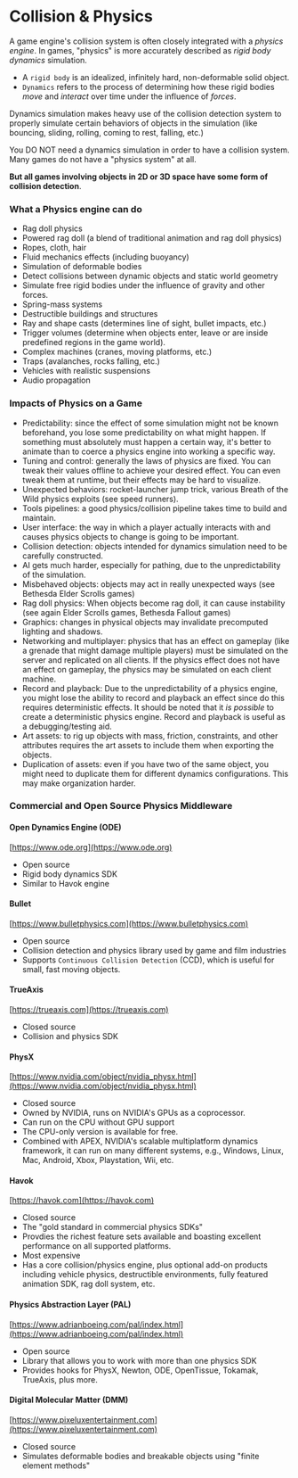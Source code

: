 # Collision & Physics

A game engine's collision system is often closely integrated with a _physics engine_.  In games, "physics" is more accurately described as _rigid body dynamics_ simulation.
* A `rigid body` is an idealized, infinitely hard, non-deformable solid object.
* `Dynamics` refers to the process of determining how these rigid bodies *move* and *interact* over time under the influence of *forces*.

Dynamics simulation makes heavy use of the collision detection system to properly simulate certain behaviors of objects in the simulation (like bouncing, sliding, rolling, coming to rest, falling, etc.)

You DO NOT need a dynamics simulation in order to have a collision system.  Many games do not have a "physics system" at all.

**But all games involving objects in 2D or 3D space have some form of collision detection**.


### What a Physics engine can do

* Rag doll physics
* Powered rag doll (a blend of traditional animation and rag doll physics)
* Ropes, cloth, hair
* Fluid mechanics effects (including buoyancy)
* Simulation of deformable bodies
* Detect collisions between dynamic objects and static world geometry
* Simulate free rigid bodies under the influence of gravity and other forces.
* Spring-mass systems
* Destructible buildings and structures
* Ray and shape casts (determines line of sight, bullet impacts, etc.)
* Trigger volumes (determine when objects enter, leave or are inside predefined regions in the game world).
* Complex machines (cranes, moving platforms, etc.)
* Traps (avalanches, rocks falling, etc.)
* Vehicles with realistic suspensions
* Audio propagation

### Impacts of Physics on a Game
* Predictability: since the effect of some simulation might not be known beforehand, you lose some predictability on what might happen.  If something must absolutely must happen a certain way, it's better to animate than to coerce a physics engine into working a specific way.
* Tuning and control: generally the laws of physics are fixed. You can tweak their values offline to achieve your desired effect.  You can even tweak them at runtime, but their effects may be hard to visualize.
* Unexpected behaviors: rocket-launcher jump trick, various Breath of the Wild physics exploits (see speed runners).
* Tools pipelines: a good physics/collision pipeline takes time to build and maintain.
* User interface: the way in which a player actually interacts with and causes physics objects to change is going to be important.
* Collision detection: objects intended for dynamics simulation need to be carefully constructed.
* AI gets much harder, especially for pathing, due to the unpredictability of the simulation.
* Misbehaved objects: objects may act in really unexpected ways (see Bethesda Elder Scrolls games)
* Rag doll physics: When objects become rag doll, it can cause instability (see again Elder Scrolls games, Bethesda Fallout games)
* Graphics: changes in physical objects may invalidate precomputed lighting and shadows.
* Networking and multiplayer: physics that has an effect on gameplay (like a grenade that might damage multiple players) must be simulated on the server and replicated on all clients.  If the physics effect does not have an effect on gameplay, the physics may be simulated on each client machine.
* Record and playback: Due to the unpredictability of a physics engine, you might lose the ability to record and playback an effect since do this requires deterministic effects. It should be noted that it _is possible_ to create a deterministic physics engine.  Record and playback is useful as a debugging/testing aid.
* Art assets: to rig up objects with mass, friction, constraints, and other attributes requires the art assets to include them when exporting the objects.
* Duplication of assets: even if you have two of the same object, you might need to duplicate them for different dynamics configurations.  This may make organization harder.


### Commercial and Open Source Physics Middleware

#### Open Dynamics Engine (ODE)

[https://www.ode.org](https://www.ode.org)

* Open source
* Rigid body dynamics SDK
* Similar to Havok engine

#### Bullet

[https://www.bulletphysics.com](https://www.bulletphysics.com)

* Open source
* Collision detection and physics library used by game and film industries
* Supports `Continuous Collision Detection` (CCD), which is useful for small, fast moving objects.

#### TrueAxis

[https://trueaxis.com](https://trueaxis.com)

* Closed source
* Collision and physics SDK

#### PhysX

[https://www.nvidia.com/object/nvidia_physx.html](https://www.nvidia.com/object/nvidia_physx.html)

* Closed source
* Owned by NVIDIA, runs on NVIDIA's GPUs as a coprocessor.
* Can run on the CPU without GPU support
* The CPU-only version is available for free.
* Combined with APEX, NVIDIA's scalable multiplatform dynamics framework, it can run on many different systems, e.g., Windows, Linux, Mac, Android, Xbox, Playstation, Wii, etc.

#### Havok

[https://havok.com](https://havok.com)

* Closed source
* The "gold standard in commercial physics SDKs"
* Provdies the richest feature sets available and boasting excellent performance on all supported platforms.
* Most expensive
* Has a core collision/physics engine, plus optional add-on products including vehicle physics, destructible environments, fully featured animation SDK, rag doll system, etc.

#### Physics Abstraction Layer (PAL)

[https://www.adrianboeing.com/pal/index.html](https://www.adrianboeing.com/pal/index.html)

* Open source
* Library that allows you to work with more than one physics SDK
* Provides hooks for PhysX, Newton, ODE, OpenTissue, Tokamak, TrueAxis, plus more.

#### Digital Molecular Matter (DMM)

[https://www.pixeluxentertainment.com](https://www.pixeluxentertainment.com)

* Closed source
* Simulates deformable bodies and breakable objects using "finite element methods"

